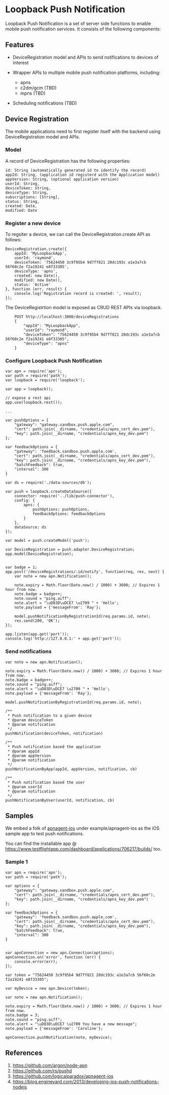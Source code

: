 # Loopback Push Notification

Loopback Push Notification is a set of server side functions to enable mobile push notification services. It consists of
the following components:

## Features

* DeviceRegistration model and APIs to send notifications to devices of interest

* Wrapper APIs to multiple mobile push notification platforms, including:
  * apns
  * c2dm/gcm (TBD)
  * mpns (TBD)

* Scheduling notifications (TBD)

## Device Registration

The mobile applications need to first register itself with the backend using DeviceRegistration model and APIs.

### Model
A record of DeviceRegistration has the following properties:

    id: String (automatically generated id to identify the record)
    appId: String, (application id registerd with the Application model)
    appVersion: String, (optional application version)
    userId: String,
    deviceToken: String,
    deviceType: String,
    subscriptions: [String],
    status: String,
    created: Date,
    modified: Date

### Register a new device
To regsiter a device, we can call the DeviceRegistration.create API as follows:

    DeviceRegistration.create({
        appId: 'MyLoopbackApp',
        userId: 'raymond',
        deviceToken: '75624450 3c9f95b4 9d7ff821 20dc193c a1e3a7cb 56f60c2e f2a19241 e8f33305',
        deviceType: 'apns',
        created: new Date(),
        modified: new Date(),
        status: 'Active'
    }, function (err, result) {
        console.log('Registration record is created: ', result);
    });

The DeviceRegistrtion model is exposed as CRUD REST APIs via loopback.

        POST http://localhost:3000/deviceRegistrations
        {
            "appId": "MyLoopbackApp",
            "userId": "raymond",
            "deviceToken": "75624450 3c9f95b4 9d7ff821 20dc193c a1e3a7cb 56f60c2e f2a19241 e8f33305",
            "deviceType": "apns"
        }

### Configure Loopback Push Notification

    var apn = require('apn');
    var path = require('path');
    var loopback = require('loopback');

    var app = loopback();

    // expose a rest api
    app.use(loopback.rest());

    ...

    var pushOptions = {
        "gateway": "gateway.sandbox.push.apple.com",
        "cert": path.join(__dirname, "credentials/apns_cert_dev.pem"),
        "key": path.join(__dirname, "credentials/apns_key_dev.pem")
    };

    var feedbackOptions = {
        "gateway": 'feedback.sandbox.push.apple.com',
        "cert": path.join(__dirname, "credentials/apns_cert_dev.pem"),
        "key": path.join(__dirname, "credentials/apns_key_dev.pem"),
        "batchFeedback": true,
        "interval": 300
    }

    var ds = require('./data-sources/db');

    var push = loopback.createDataSource({
        connector: require('../lib/push-connector'),
        config: {
            apns: {
                pushOptions: pushOptions,
                feedbackOptions: feedbackOptions
            }
        },
        dataSource: ds
    });

    var model = push.createModel('push');

    var DeviceRegistration = push.adapter.DeviceRegistration;
    app.model(DeviceRegistration);


    var badge = 1;
    app.post('/deviceRegistrations/:id/notify', function(req, res, next) {
        var note = new apn.Notification();

        note.expiry = Math.floor(Date.now() / 1000) + 3600; // Expires 1 hour from now.
        note.badge = badge++;
        note.sound = "ping.aiff";
        note.alert = "\uD83D\uDCE7 \u2709 " + 'Hello';
        note.payload = {'messageFrom': 'Ray'};

        model.pushNotificationByRegistrationId(req.params.id, note);
        res.send(200, 'OK');
    });

    app.listen(app.get('port'));
    console.log('http://127.0.0.1:' + app.get('port'));


### Send notifications

    var note = new apn.Notification();

    note.expiry = Math.floor(Date.now() / 1000) + 3600; // Expires 1 hour from now.
    note.badge = badge++;
    note.sound = "ping.aiff";
    note.alert = "\uD83D\uDCE7 \u2709 " + 'Hello';
    note.payload = {'messageFrom': 'Ray'};

    model.pushNotificationByRegistrationId(req.params.id, note);

    /**
     * Push notification to a given device
     * @param deviceToken
     * @param notification
     */
    pushNotification(deviceToken, notification)

    /**
     * Push notification based the application
     * @param appId
     * @param appVersion
     * @param notification
     */
    pushNotificationByApp(appId, appVersion, notification, cb)

    /**
     * Push notification based the user
     * @param userId
     * @param notification
     */
    pushNotificationByUser(userId, notification, cb)

## Samples

We embed a folk of [apnagent-ios](https://github.com/logicalparadox/apnagent-ios) under example/apnagent-ios as the
iOS sample app to test push notifications.

You can find the installable app @ https://www.testflightapp.com/dashboard/applications/706217/builds/ too.

### Sample 1


    var apn = require('apn');
    var path = require('path');

    var options = {
        "gateway": "gateway.sandbox.push.apple.com",
        "cert": path.join(__dirname, "credentials/apns_cert_dev.pem"),
        "key": path.join(__dirname, "credentials/apns_key_dev.pem")
    };

    var feedbackOptions = {
        "gateway": 'feedback.sandbox.push.apple.com',
        "cert": path.join(__dirname, "credentials/apns_cert_dev.pem"),
        "key": path.join(__dirname, "credentials/apns_key_dev.pem"),
        "batchFeedback": true,
        "interval": 300
    }


    var apnConnection = new apn.Connection(options);
    apnConnection.on('error', function (err) {
        console.error(err);
    });

    var token = "75624450 3c9f95b4 9d7ff821 20dc193c a1e3a7cb 56f60c2e f2a19241 e8f33305";

    var myDevice = new apn.Device(token);

    var note = new apn.Notification();

    note.expiry = Math.floor(Date.now() / 1000) + 3600; // Expires 1 hour from now.
    note.badge = 3;
    note.sound = "ping.aiff";
    note.alert = "\uD83D\uDCE7 \u2709 You have a new message";
    note.payload = {'messageFrom': 'Caroline'};

    apnConnection.pushNotification(note, myDevice);

## References

1. https://github.com/argon/node-apn
2. https://github.com/rs/pushd
3. https://github.com/logicalparadox/apnagent-ios
4. https://blog.engineyard.com/2013/developing-ios-push-notifications-nodejs

